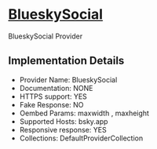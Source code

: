 # [BlueskySocial](https://bsky.app)

BlueskySocial Provider

## Implementation Details

- Provider
Name: BlueskySocial
- Documentation: NONE
- HTTPS support: YES
- Fake Response: NO
- Oembed Params: maxwidth , maxheight
- Supported Hosts: bsky.app
- Responsive response: YES
- Collections: DefaultProviderCollection


